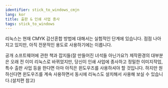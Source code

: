 ```yaml
---
identifier: stick_to_windows_cmjn
lang: kor
title: ﻿출판 & 인쇄 사업 종사
tags: stick_to_windows
---
```


리눅스는 현재 CMYK 감산혼합 방법에 대해서는 실험적인 단계에 있습니다. 점점 나아지고 있지만, 아직 전문적인 용도로 사용하기에는 이릅니다.

공개 소프트웨어에 관한 책과 잡지들(잘 만들어진 녀석들 아닌가요?) 제작환경의 대부분은 오래 전 이미 리눅스로 바뀌었지만, 당신이 인쇄 사업에 종사하고 정밀한 이미지작업, 특수 출판 사업 등을 한다면 아마 아직은 윈도우즈를 사용하셔야 할 것입니다. 하지만 원하신다면 윈도우즈를 계속 사용하면서 동시에 리눅스도 설치해서 사용해 보실 수 있습니다.(설치편 참고)

